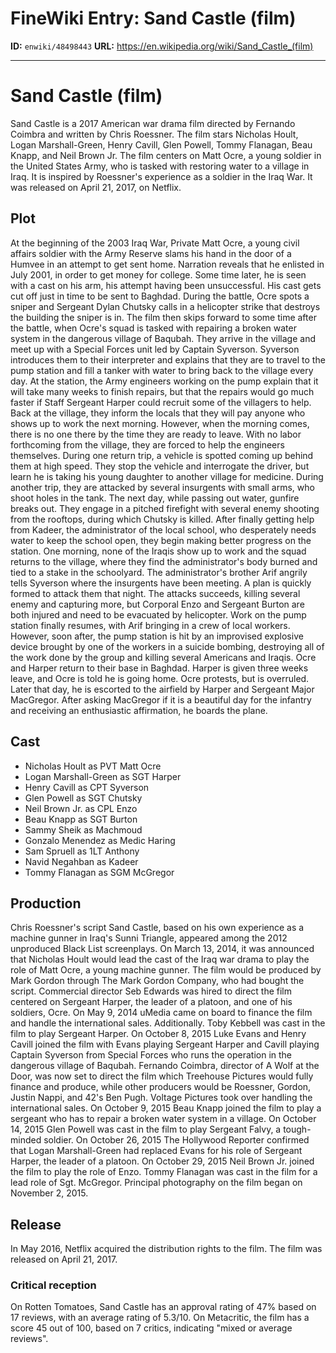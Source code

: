 # FineWiki Entry: Sand Castle (film)

**ID:** `enwiki/48498443`
**URL:** <https://en.wikipedia.org/wiki/Sand_Castle_(film)>

--- 

# Sand Castle (film)
Sand Castle is a 2017 American war drama film directed by Fernando Coimbra and written by Chris Roessner. The film stars Nicholas Hoult, Logan Marshall-Green, Henry Cavill, Glen Powell, Tommy Flanagan, Beau Knapp, and Neil Brown Jr. The film centers on Matt Ocre, a young soldier in the United States Army, who is tasked with restoring water to a village in Iraq. It is inspired by Roessner's experience as a soldier in the Iraq War. It was released on April 21, 2017, on Netflix.

## Plot
At the beginning of the 2003 Iraq War, Private Matt Ocre, a young civil affairs soldier with the Army Reserve slams his hand in the door of a Humvee in an attempt to get sent home. Narration reveals that he enlisted in July 2001, in order to get money for college. Some time later, he is seen with a cast on his arm, his attempt having been unsuccessful. His cast gets cut off just in time to be sent to Baghdad. During the battle, Ocre spots a sniper and Sergeant Dylan Chutsky calls in a helicopter strike that destroys the building the sniper is in.
The film then skips forward to some time after the battle, when Ocre's squad is tasked with repairing a broken water system in the dangerous village of Baqubah. They arrive in the village and meet up with a Special Forces unit led by Captain Syverson. Syverson introduces them to their interpreter and explains that they are to travel to the pump station and fill a tanker with water to bring back to the village every day. At the station, the Army engineers working on the pump explain that it will take many weeks to finish repairs, but that the repairs would go much faster if Staff Sergeant Harper could recruit some of the villagers to help. Back at the village, they inform the locals that they will pay anyone who shows up to work the next morning. However, when the morning comes, there is no one there by the time they are ready to leave. With no labor forthcoming from the village, they are forced to help the engineers themselves. During one return trip, a vehicle is spotted coming up behind them at high speed. They stop the vehicle and interrogate the driver, but learn he is taking his young daughter to another village for medicine. During another trip, they are attacked by several insurgents with small arms, who shoot holes in the tank. The next day, while passing out water, gunfire breaks out. They engage in a pitched firefight with several enemy shooting from the rooftops, during which Chutsky is killed.
After finally getting help from Kadeer, the administrator of the local school, who desperately needs water to keep the school open, they begin making better progress on the station. One morning, none of the Iraqis show up to work and the squad returns to the village, where they find the administrator's body burned and tied to a stake in the schoolyard. The administrator's brother Arif angrily tells Syverson where the insurgents have been meeting. A plan is quickly formed to attack them that night. The attacks succeeds, killing several enemy and capturing more, but Corporal Enzo and Sergeant Burton are both injured and need to be evacuated by helicopter. Work on the pump station finally resumes, with Arif bringing in a crew of local workers. However, soon after, the pump station is hit by an improvised explosive device brought by one of the workers in a suicide bombing, destroying all of the work done by the group and killing several Americans and Iraqis.
Ocre and Harper return to their base in Baghdad. Harper is given three weeks leave, and Ocre is told he is going home. Ocre protests, but is overruled. Later that day, he is escorted to the airfield by Harper and Sergeant Major MacGregor. After asking MacGregor if it is a beautiful day for the infantry and receiving an enthusiastic affirmation, he boards the plane.

## Cast
- Nicholas Hoult as PVT Matt Ocre
- Logan Marshall-Green as SGT Harper
- Henry Cavill as CPT Syverson
- Glen Powell as SGT Chutsky
- Neil Brown Jr. as CPL Enzo
- Beau Knapp as SGT Burton
- Sammy Sheik as Machmoud
- Gonzalo Menendez as Medic Haring
- Sam Spruell as 1LT Anthony
- Navid Negahban as Kadeer
- Tommy Flanagan as SGM McGregor


## Production
Chris Roessner's script Sand Castle, based on his own experience as a machine gunner in Iraq's Sunni Triangle, appeared among the 2012 unproduced Black List screenplays. On March 13, 2014, it was announced that Nicholas Hoult would lead the cast of the Iraq war drama to play the role of Matt Ocre, a young machine gunner. The film would be produced by Mark Gordon through The Mark Gordon Company, who had bought the script. Commercial director Seb Edwards was hired to direct the film centered on Sergeant Harper, the leader of a platoon, and one of his soldiers, Ocre. On May 9, 2014 uMedia came on board to finance the film and handle the international sales. Additionally. Toby Kebbell was cast in the film to play Sergeant Harper.
On October 8, 2015 Luke Evans and Henry Cavill joined the film with Evans playing Sergeant Harper and Cavill playing Captain Syverson from Special Forces who runs the operation in the dangerous village of Baqubah. Fernando Coimbra, director of A Wolf at the Door, was now set to direct the film which Treehouse Pictures would fully finance and produce, while other producers would be Roessner, Gordon, Justin Nappi, and 42's Ben Pugh. Voltage Pictures took over handling the international sales. On October 9, 2015 Beau Knapp joined the film to play a sergeant who has to repair a broken water system in a village. On October 14, 2015 Glen Powell was cast in the film to play Sergeant Falvy, a tough-minded soldier. On October 26, 2015 The Hollywood Reporter confirmed that Logan Marshall-Green had replaced Evans for his role of Sergeant Harper, the leader of a platoon. On October 29, 2015 Neil Brown Jr. joined the film to play the role of Enzo. Tommy Flanagan was cast in the film for a lead role of Sgt. McGregor.
Principal photography on the film began on November 2, 2015.

## Release
In May 2016, Netflix acquired the distribution rights to the film. The film was released on April 21, 2017.

### Critical reception
On Rotten Tomatoes, Sand Castle has an approval rating of 47% based on 17 reviews, with an average rating of 5.3/10. On Metacritic, the film has a score 45 out of 100, based on 7 critics, indicating "mixed or average reviews".
